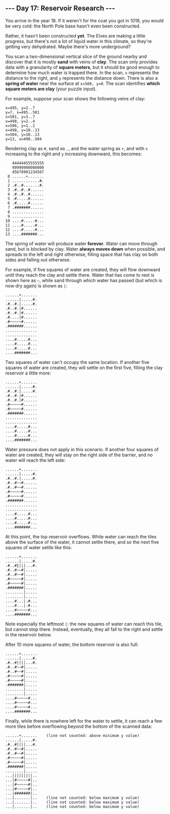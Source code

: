 <article class="day-desc"><h2>--- Day 17: Reservoir Research ---</h2><p>You arrive in the year 18. If it weren't for <span title="Continuity!">the coat</span> you got in 1018, you would be very cold: the North Pole base hasn't even been constructed.</p>
<p>Rather, it hasn't been constructed <b>yet</b>.  The Elves are making a little progress, but there's not a lot of liquid water in this climate, so they're getting very dehydrated.  Maybe there's more underground?</p>
<p>You scan a two-dimensional vertical slice of the ground nearby and discover that it is mostly <b>sand</b> with veins of <b>clay</b>.  The scan only provides data with a granularity of <b>square meters</b>, but it should be good enough to determine how much water is trapped there. In the scan, <code>x</code> represents the distance to the right, and <code>y</code> represents the distance down. There is also a <b>spring of water</b> near the surface at <code>x=500, y=0</code>. The scan identifies <b>which square meters are clay</b> (your puzzle input).</p>
<p>For example, suppose your scan shows the following veins of clay:</p>
<pre><code>x=495, y=2..7
y=7, x=495..501
x=501, y=3..7
x=498, y=2..4
x=506, y=1..2
x=498, y=10..13
x=504, y=10..13
y=13, x=498..504
</code></pre>
<p>Rendering clay as <code>#</code>, sand as <code>.</code>, and the water spring as <code>+</code>, and with <code>x</code> increasing to the right and <code>y</code> increasing downward, this becomes:</p>
<pre><code>   44444455555555
   99999900000000
   45678901234567
 0 ......+.......
 1 ............#.
 2 .#..#.......#.
 3 .#..#..#......
 4 .#..#..#......
 5 .#.....#......
 6 .#.....#......
 7 .#######......
 8 ..............
 9 ..............
10 ....#.....#...
11 ....#.....#...
12 ....#.....#...
13 ....#######...
</code></pre>
<p>The spring of water will produce water <b>forever</b>. Water can move through sand, but is blocked by clay. Water <b>always moves down</b> when possible, and spreads to the left and right otherwise, filling space that has clay on both sides and falling out otherwise.</p>
<p>For example, if five squares of water are created, they will flow downward until they reach the clay and settle there. Water that has come to rest is shown here as <code>~</code>, while sand through which water has passed (but which is now dry again) is shown as <code>|</code>:</p>
<pre><code>......+.......
......|.....#.
.#..#.|.....#.
.#..#.|#......
.#..#.|#......
.#....|#......
.#~~~~~#......
.#######......
..............
..............
....#.....#...
....#.....#...
....#.....#...
....#######...
</code></pre>
<p>Two squares of water can't occupy the same location.  If another five squares of water are created, they will settle on the first five, filling the clay reservoir a little more:</p>
<pre><code>......+.......
......|.....#.
.#..#.|.....#.
.#..#.|#......
.#..#.|#......
.#~~~~~#......
.#~~~~~#......
.#######......
..............
..............
....#.....#...
....#.....#...
....#.....#...
....#######...
</code></pre>
<p>Water pressure does not apply in this scenario. If another four squares of water are created, they will stay on the right side of the barrier, and no water will reach the left side:</p>
<pre><code>......+.......
......|.....#.
.#..#.|.....#.
.#..#~~#......
.#..#~~#......
.#~~~~~#......
.#~~~~~#......
.#######......
..............
..............
....#.....#...
....#.....#...
....#.....#...
....#######...
</code></pre>
<p>At this point, the top reservoir overflows. While water can reach the tiles above the surface of the water, it cannot settle there, and so the next five squares of water settle like this:</p>
<pre><code>......+.......
......|.....#.
.#..#<b>|</b>|||...#.
.#..#~~#|.....
.#..#~~#|.....
.#~~~~~#|.....
.#~~~~~#|.....
.#######|.....
........|.....
........|.....
....#...|.#...
....#...|.#...
....#~~~~~#...
....#######...
</code></pre>
<p>Note especially the leftmost <code>|</code>: the new squares of water can reach this tile, but cannot stop there.  Instead, eventually, they all fall to the right and settle in the reservoir below.</p>
<p>After 10 more squares of water, the bottom reservoir is also full:</p>
<pre><code>......+.......
......|.....#.
.#..#||||...#.
.#..#~~#|.....
.#..#~~#|.....
.#~~~~~#|.....
.#~~~~~#|.....
.#######|.....
........|.....
........|.....
....#~~~~~#...
....#~~~~~#...
....#~~~~~#...
....#######...
</code></pre>
<p>Finally, while there is nowhere left for the water to settle, it can reach a few more tiles before overflowing beyond the bottom of the scanned data:</p>
<pre><code>......+.......    (line not counted: above minimum y value)
......|.....#.
.#..#||||...#.
.#..#~~#|.....
.#..#~~#|.....
.#~~~~~#|.....
.#~~~~~#|.....
.#######|.....
........|.....
...|||||||||..
...|#~~~~~#|..
...|#~~~~~#|..
...|#~~~~~#|..
...|#######|..
...|.......|..    (line not counted: below maximum y value)
...|.......|..    (line not counted: below maximum y value)
...|.......|..    (line not counted: below maximum y value)
</code></pre>



</article>

<form method="post" action="17/answer"><input type="hidden" name="level" value="1"></form>